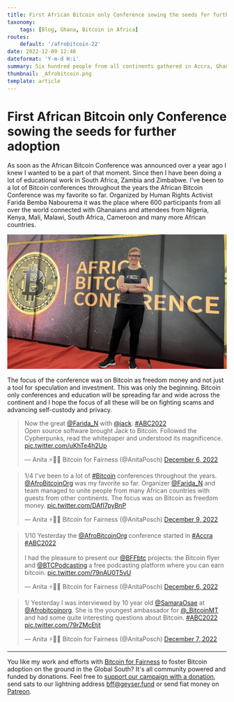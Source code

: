 ```yaml
---
title: First African Bitcoin only Conference sowing the seeds for further adoption
taxonomy:
    tags: [Blog, Ghana, Bitcoin in Africa]
routes:
    default: '/afrobitcoin-22'
date: 2022-12-09 12:40
dateformat: 'Y-m-d H:i'
summary: Six hundred people from all continents gathered in Accra, Ghana for the first African Bitcoin conference including Jack Dorsey former CEO of Twitter.
thumbnail: _Afrobitcoin.png
template: article
---
```



# First African Bitcoin only Conference sowing the seeds for further adoption

As soon as the African Bitcoin Conference was announced over a year ago I knew I wanted to be a part of that moment. Since then I have been doing a lot of educational work in South Africa, Zambia and Zimbabwe. I've been to a lot of Bitcoin conferences throughout the years the African Bitcoin Conference was my favorite so far. Organized by Human Rights Activist Farida Bemba Nabourema it was the place where 600 participants from all over the world connected with Ghanaians and attendees from Nigeria, Kenya, Mali, Malawi, South Africa, Cameroon and many more African countries.

![](_Afrobitcoin.png)

The focus of the conference was on Bitcoin as freedom money and not just a tool for speculation and investment. This was only the beginning. Bitcoin only conferences and education will be spreading far and wide across the continent and I hope the focus of all these will be on fighting scams and advancing self-custody and privacy.

<blockquote class="twitter-tweet"><p lang="en" dir="ltr">Now the great <a href="https://twitter.com/Farida_N?ref_src=twsrc%5Etfw">@Farida_N</a> with <a href="https://twitter.com/jack?ref_src=twsrc%5Etfw">@jack</a>. <a href="https://twitter.com/hashtag/ABC2022?src=hash&amp;ref_src=twsrc%5Etfw">#ABC2022</a><br>Open source software brought Jack to Bitcoin. Followed the Cypherpunks, read the whitepaper and understood its magnificence. <a href="https://t.co/uKhTe4h2Up">pic.twitter.com/uKhTe4h2Up</a></p>&mdash; Anita ⚡🏳️‍🌈 Bitcoin for Fairness (@AnitaPosch) <a href="https://twitter.com/AnitaPosch/status/1600076366887591937?ref_src=twsrc%5Etfw">December 6, 2022</a></blockquote> <script async src="https://platform.twitter.com/widgets.js" charset="utf-8"></script>

<blockquote class="twitter-tweet"><p lang="en" dir="ltr">1/4 I&#39;ve been to a lot of <a href="https://twitter.com/hashtag/Bitcoin?src=hash&amp;ref_src=twsrc%5Etfw">#Bitcoin</a> conferences throughout the years. <a href="https://twitter.com/AfroBitcoinOrg?ref_src=twsrc%5Etfw">@AfroBitcoinOrg</a> was my favorite so far. Organizer <a href="https://twitter.com/Farida_N?ref_src=twsrc%5Etfw">@Farida_N</a> and team managed to unite people from many African countries with guests from other continents. The focus was on Bitcoin as freedom money. <a href="https://t.co/DAfI7pyBnP">pic.twitter.com/DAfI7pyBnP</a></p>&mdash; Anita ⚡🏳️‍🌈 Bitcoin for Fairness (@AnitaPosch) <a href="https://twitter.com/AnitaPosch/status/1601244314767597571?ref_src=twsrc%5Etfw">December 9, 2022</a></blockquote> <script async src="https://platform.twitter.com/widgets.js" charset="utf-8"></script>

<blockquote class="twitter-tweet"><p lang="en" dir="ltr">1/10 Yesterday the <a href="https://twitter.com/AfroBitcoinOrg?ref_src=twsrc%5Etfw">@AfroBitcoinOrg</a> conference started in <a href="https://twitter.com/hashtag/Accra?src=hash&amp;ref_src=twsrc%5Etfw">#Accra</a> <a href="https://twitter.com/hashtag/ABC2022?src=hash&amp;ref_src=twsrc%5Etfw">#ABC2022</a> <br><br>I had the pleasure to present our <a href="https://twitter.com/BFFbtc?ref_src=twsrc%5Etfw">@BFFbtc</a> projects: the Bitcoin flyer and <a href="https://twitter.com/BTCPodcasting?ref_src=twsrc%5Etfw">@BTCPodcasting</a> a free podcasting platform where you can earn bitcoin. <a href="https://t.co/79nAU0T5vU">pic.twitter.com/79nAU0T5vU</a></p>&mdash; Anita ⚡🏳️‍🌈 Bitcoin for Fairness (@AnitaPosch) <a href="https://twitter.com/AnitaPosch/status/1600026279398490114?ref_src=twsrc%5Etfw">December 6, 2022</a></blockquote> <script async src="https://platform.twitter.com/widgets.js" charset="utf-8"></script>

<blockquote class="twitter-tweet"><p lang="en" dir="ltr">1/ Yesterday I was interviewed by 10 year old <a href="https://twitter.com/SamaraOsae?ref_src=twsrc%5Etfw">@SamaraOsae</a> at <a href="https://twitter.com/AfroBitcoinOrg?ref_src=twsrc%5Etfw">@Afrobitcoinorg</a>. She is the youngest ambassador for <a href="https://twitter.com/_BitcoinMt?ref_src=twsrc%5Etfw">@_BitcoinMT</a> and had some quite interesting questions about Bitcoin. <a href="https://twitter.com/hashtag/ABC2022?src=hash&amp;ref_src=twsrc%5Etfw">#ABC2022</a> <a href="https://t.co/79rZMcEtjt">pic.twitter.com/79rZMcEtjt</a></p>&mdash; Anita ⚡🏳️‍🌈 Bitcoin for Fairness (@AnitaPosch) <a href="https://twitter.com/AnitaPosch/status/1600441876171182080?ref_src=twsrc%5Etfw">December 7, 2022</a></blockquote> <script async src="https://platform.twitter.com/widgets.js" charset="utf-8"></script>


---
You like my work and efforts with [Bitcoin for Fairness](https://bffbtc.org) to foster Bitcoin adoption on the ground in the Global South? It's all community powered and funded by donations. Feel free to [support our campaign with a donation](https://anita.link/geyser), send sats to our lightning address bff@geyser.fund or send fiat money on [Patreon](https://patreon.com/anitaposch).
